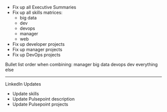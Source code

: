 * Fix up all Executive Summaries
* Fix up all skills matrices:
  * big data
  * dev
  * devops
  * manager
  * web
* Fix up developer projects
* Fix up manager projects
* Fix up DevOps projects

Bullet list order when combining:
manager
big data
devops
dev
everything else

---------------------------------------
LinkedIn Updates
* Update skills
* Update Pulsepoint description
* Update Pulsepoint projects
